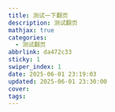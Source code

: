 ```yaml
---
title: 测试一下翻页
description: 测试翻页
mathjax: true
categories:
  - 测试翻页
abbrlink: da472c33
sticky: 1
swiper_index: 1
date: 2025-06-01 23:19:03
updated: 2025-06-01 23:30:00
cover:
tags:
---
```

